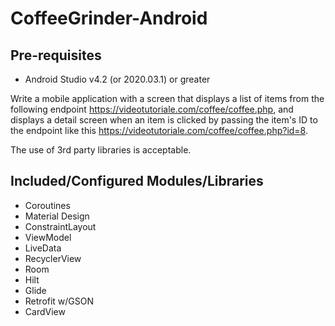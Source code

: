# CoffeeGrinder-Android

## Pre-requisites
* Android Studio v4.2 (or 2020.03.1) or greater

Write a mobile application with a screen that displays a list of items from the following endpoint https://videotutoriale.com/coffee/coffee.php, and displays a detail screen when an item is clicked by passing the item's ID to the endpoint like this https://videotutoriale.com/coffee/coffee.php?id=8.

The use of 3rd party libraries is acceptable.

## Included/Configured Modules/Libraries
* Coroutines
* Material Design
* ConstraintLayout
* ViewModel
* LiveData
* RecyclerView
* Room
* Hilt
* Glide
* Retrofit w/GSON
* CardView
